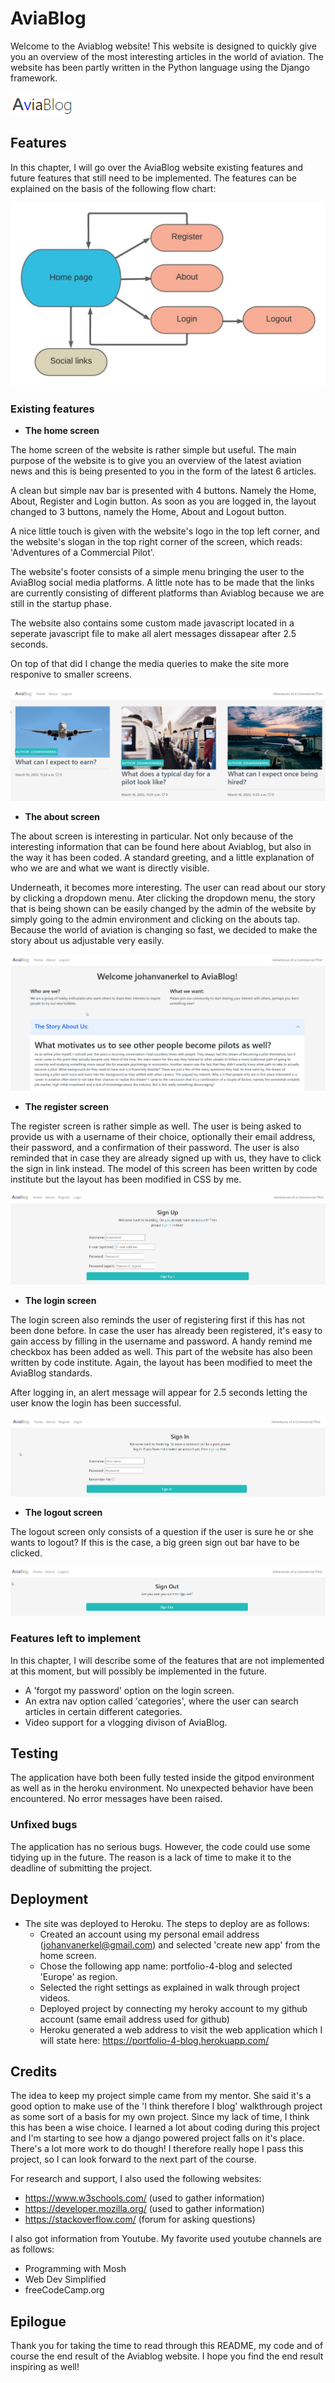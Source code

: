 # __AviaBlog__

Welcome to the Aviablog website! This website is designed to quickly give you an overview of the most interesting articles in the world of aviation. The website has been partly written in the Python language using the Django framework.

![Aviablog Logo](./media/logo.png)


## __Features__

In this chapter, I will go over the AviaBlog website existing features and future features that still need to be implemented. The features can be explained on the basis of the following flow chart:

![Aviablog Website flow chart](./media/flowchart.jpeg)

### __Existing features__

- __The home screen__
  
The home screen of the website is rather simple but useful. The main purpose of the website is to give you an overview of the latest aviation news and this is being presented to you in the form of the latest 6 articles. 

A clean but simple nav bar is presented with 4 buttons. Namely the Home, About, Register and Login button. As soon as you are logged in, the layout changed to 3 buttons, namely the Home, About and Logout button.

A nice little touch is given with the website's logo in the top left corner, and the website's slogan in the top right corner of the screen, which reads: 'Adventures of a Commercial Pilot'. 

The website's footer consists of a simple menu bringing the user to the AviaBlog social media platforms. A little note has to be made that the links are currently consisting of different platforms than Aviablog because we are still in the startup phase.

The website also contains some custom made javascript located in a seperate javascript file to make all alert messages dissapear after 2.5 seconds.

On top of that did I change the media queries to make the site more responive to smaller screens.

![The Aviablog website home screen](./media/homescreen.png)

- __The about screen__

The about screen is interesting in particular. Not only because of the interesting information that can be found here about Aviablog, but also in the way it has been coded. A standard greeting, and a little explanation of who we are and what we want is directly visible. 

Underneath, it becomes more interesting. The user can read about our story by clicking a dropdown menu. Ater clicking the dropdown menu, the story that is being shown can be easily changed by the admin of the website by simply going to the admin environment and clicking on the abouts tap. Because the world of aviation is changing so fast, we decided to make the story about us adjustable very easily.

![The Aviablog website about screen](./media/about.png)

- __The register screen__

The register screen is rather simple as well. The user is being asked to provide us with a username of their choice, optionally their email address, their password, and a confirmation of their password. The user is also reminded that in case they are already signed up with us, they have to click the sign in link instead. The model of this screen has been written by code institute but the layout has been modified in CSS by me.

  ![The Aviablog website register screen](./media/register.png)

- __The login screen__

The login screen also reminds the user of registering first if this has not been done before. In case the user has already been registered, it's easy to gain access by filling in the username and password. A handy remind me checkbox has been added as well. This part of the website has also been written by code institute. Again, the layout has been modified to meet the AviaBlog standards. 

After logging in, an alert message will appear for 2.5 seconds letting the user know the login has been successful.


  ![The Aviablog website login screen](./media/login.png)

- __The logout screen__

The logout screen only consists of a question if the user is sure he or she wants to logout? If this is the case, a big green sign out bar have to be clicked. 

  ![The Aviablog website login screen](./media/logout.png)


### __Features left to implement__

In this chapter, I will describe some of the features that are not implemented at this moment, but will possibly be implemented in the future. 

  - A 'forgot my password' option on the login screen.
  - An extra nav option called 'categories', where the user can search articles in certain different categories.
  - Video support for a vlogging divison of AviaBlog.

## __Testing__

The application have both been fully tested inside the gitpod environment as well as in the heroku environment. No unexpected behavior have been encountered. No error messages have been raised.

### __Unfixed bugs__

 The application has no serious bugs. However, the code could use some tidying up in the future. The reason is a lack of time to make it to the deadline of submitting the project.


## __Deployment__
- The site was deployed to Heroku. The steps to deploy are as follows:
  - Created an account using my personal email address (johanvanerkel@gmail.com) and selected 'create new app' from the home screen.
  - Chose the following app name: portfolio-4-blog and selected 'Europe' as region.
  - Selected the right settings as explained in walk through project videos.
  - Deployed project by connecting my heroky account to my github account (same email address used for github)
  - Heroku generated a web address to visit the web application which I will state here:
    https://portfolio-4-blog.herokuapp.com/


## __Credits__

The idea to keep my project simple came from my mentor. She said it's a good option to make use of the 'I think therefore I blog' walkthrough project as some sort of a basis for my own project. Since my lack of time, I think this has been a wise choice. I learned a lot about coding during this project and I'm starting to see how a django powered project falls on it's place. There's a lot more work to do though! I therefore really hope I pass this project, so I can look forward to the next part of the course.

For research and support, I also used the following websites:
- https://www.w3schools.com/ (used to gather information)
- https://developer.mozilla.org/ (used to gather information) 
- https://stackoverflow.com/ (forum for asking questions)

I also got information from Youtube. My favorite used youtube channels are as follows:
- Programming with Mosh
- Web Dev Simplified
- freeCodeCamp.org

## __Epilogue__

Thank you for taking the time to read through this README, my code and of course the end result of the Aviablog website. I hope you find the end result inspiring as well!

